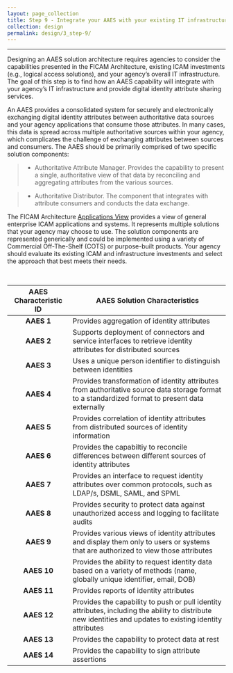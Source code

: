 ```yaml
---
layout: page_collection
title: Step 9 - Integrate your AAES with your existing IT infrastructure
collection: design
permalink: design/3_step-9/
---
```

<script>
$(function() {
  $( "#accordion" ).accordion({
    heightStyle: "content",
    collapsible: "true",
    active: "false"
  });
});
</script>

<script src="https://use.fontawesome.com/e20c671b68.js"></script>
---------------------------------------------------------

Designing an AAES solution architecture requires agencies to consider the capabilities presented in the FICAM Architecture, existing ICAM investments (e.g., logical access solutions), and your agency’s overall IT infrastructure. The goal of this step is to find how an AAES capability will integrate with your agency’s IT infrastructure and provide digital identity attribute sharing services.

An AAES provides a consolidated system for securely and electronically exchanging digital identity attributes between authoritative data sources and your agency applications that consume those attributes. In many cases, this data is spread across multiple authoritative sources within your agency, which complicates the challenge of exchanging attributes between sources and consumers. The AAES should be primarily comprised of two specific solution components:

> * Authoritative Attribute Manager. Provides the capability to present a single, authoritative view of that data by reconciling and aggregating attributes from the various sources.

> * Authoritative Distributor. The component that integrates with attribute consumers and conducts the data exchange.

The FICAM Architecture [Applications View](http://gsa.github.io/ficam-arch/applications/) provides a view of general enterprise ICAM applications and systems. It represents multiple solutions that your agency may choose to use. The solution components are represented generically and could be implemented using a variety of Commercial Off-The-Shelf (COTS) or purpose-built products. Your agency should evaluate its existing ICAM and infrastructure investments and select the approach that best meets their needs.

<br>

| AAES Characteristic ID | <center> AAES Solution Characteristics </center> |
|:-----------------------------------------:|------------------------|
| **AAES 1** | Provides aggregation of identity attributes |
| **AAES 2** | Supports deployment of connectors and service interfaces to retrieve identity attributes for distributed sources |
| **AAES 3** | Uses a unique person identifier to distinguish between identities |
| **AAES 4** | Provides transformation of identity attributes from authoritative source data storage format to a standardized format to present data externally |
| **AAES 5** | Provides correlation of identity attributes from distributed sources of identity information |
| **AAES 6** | Provides the capabiltiy to reconcile differences between different sources of identity attributes | 
| **AAES 7** | Provides an interface to request identity attributes over common protocols, such as LDAP/s, DSML, SAML, and SPML |
| **AAES 8** | Provides security to protect data against unauthorized access and logging to facilitate audits |
| **AAES 9** | Provides various views of identity attributes and display them only to users or systems that are authorized to view those attributes |
| **AAES 10** | Provides the ability to request identity data based on a variety of methods (name, globally unique identifier, email, DOB) |
| **AAES 11** | Provides reports of identity attributes | 
| **AAES 12** | Provides the capability to push or pull identity attributes, including the ability to distribute new identities and updates to existing identity attributes |
| **AAES 13** | Provides the capability to protect data at rest |
| **AAES 14** | Provides the capability to sign attribute assertions |